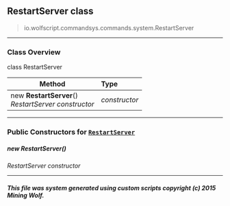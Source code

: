 ## RestartServer __class__

>io.wolfscript.commandsys.commands.system.RestartServer

---

### Class Overview

class RestartServer

Method | Type   
--- | :--- 
new __RestartServer__() <br> _RestartServer constructor_ | _constructor_



---

### Public Constructors for [`RestartServer`](RestartServer.md)

##### <a id='restartserver'></a>new __RestartServer__() 

_RestartServer constructor_


---


##### This file was system generated using custom scripts copyright (c) 2015 Mining Wolf.
	


